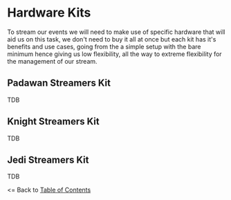 # Hardware Kits
To stream our events we will need to make use of specific hardware that will aid us on this task, we don't need to buy it all at once but each kit has it's benefits and use cases, going from the a simple setup with the bare minimum hence giving us low flexibility, all the way to extreme flexibility for the management of our stream.

## Padawan Streamers Kit
TDB

## Knight Streamers Kit
TDB

## Jedi Streamers Kit
TDB

<= Back to [Table of Contents](../README.md)